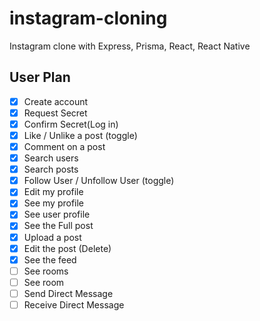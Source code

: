 # instagram-cloning

Instagram clone with Express, Prisma, React, React Native

## User Plan

- [x] Create account
- [x] Request Secret
- [x] Confirm Secret(Log in)
- [x] Like / Unlike a post (toggle)
- [x] Comment on a post
- [x] Search users
- [x] Search posts
- [x] Follow User / Unfollow User (toggle)
- [x] Edit my profile
- [x] See my profile
- [x] See user profile
- [x] See the Full post
- [x] Upload a post
- [x] Edit the post (Delete)
- [x] See the feed
- [ ] See rooms
- [ ] See room
- [ ] Send Direct Message
- [ ] Receive Direct Message
